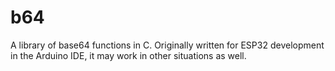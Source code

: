 # b64

A library of base64 functions in C. Originally written for ESP32 development in the Arduino IDE, it may work in other situations as well.
